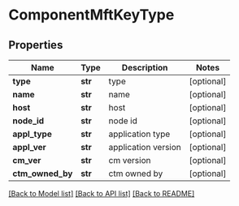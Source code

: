 # ComponentMftKeyType

## Properties
Name | Type | Description | Notes
------------ | ------------- | ------------- | -------------
**type** | **str** | type | [optional] 
**name** | **str** | name | [optional] 
**host** | **str** | host | [optional] 
**node_id** | **str** | node id | [optional] 
**appl_type** | **str** | application type | [optional] 
**appl_ver** | **str** | application version | [optional] 
**cm_ver** | **str** | cm version | [optional] 
**ctm_owned_by** | **str** | ctm owned by | [optional] 

[[Back to Model list]](../README.md#documentation-for-models) [[Back to API list]](../README.md#documentation-for-api-endpoints) [[Back to README]](../README.md)

